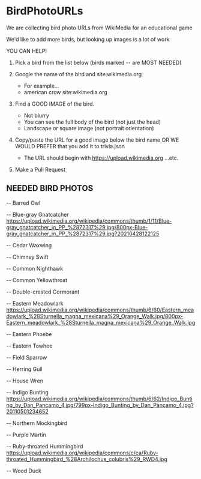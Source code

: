 # BirdPhotoURLs

We are collecting bird photo URLs from WikiMedia for an educational game

We'd like to add more birds, but looking up images is a lot of work

YOU CAN HELP!

1. Pick a bird from the list below (birds marked -- are MOST NEEDED)

2. Google the name of the bird and site:wikimedia.org
   - For example...
   - american crow site:wikimedia.org

3. Find a GOOD IMAGE of the bird.
   - Not blurry
   - You can see the full body of the bird (not just the head)
   - Landscape or square image (not portrait orientation)

4. Copy/paste the URL for a good image below the bird name OR WE WOULD PREFER that you add it to trivia.json
   - The URL should begin with https://upload.wikimedia.org ...etc.

5. Make a Pull Request

## NEEDED BIRD PHOTOS


-- Barred Owl

-- Blue-gray Gnatcatcher
https://upload.wikimedia.org/wikipedia/commons/thumb/1/11/Blue-gray_gnatcatcher_in_PP_%2872317%29.jpg/800px-Blue-gray_gnatcatcher_in_PP_%2872317%29.jpg?20210428122125

-- Cedar Waxwing

-- Chimney Swift

-- Common Nighthawk

-- Common Yellowthroat

-- Double-crested Cormorant

-- Eastern Meadowlark
https://upload.wikimedia.org/wikipedia/commons/thumb/6/60/Eastern_meadowlark_%28Sturnella_magna_mexicana%29_Orange_Walk.jpg/800px-Eastern_meadowlark_%28Sturnella_magna_mexicana%29_Orange_Walk.jpg

-- Eastern Phoebe

-- Eastern Towhee

-- Field Sparrow

-- Herring Gull

-- House Wren

-- Indigo Bunting
https://upload.wikimedia.org/wikipedia/commons/thumb/6/62/Indigo_Bunting_by_Dan_Pancamo_4.jpg/799px-Indigo_Bunting_by_Dan_Pancamo_4.jpg?20110501234652

-- Northern Mockingbird

-- Purple Martin

-- Ruby-throated Hummingbird
https://upload.wikimedia.org/wikipedia/commons/c/ca/Ruby-throated_Hummingbird_%28Archilochus_colubris%29_RWD4.jpg

-- Wood Duck


